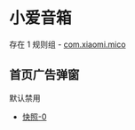 # 小爱音箱

存在 1 规则组 - [com.xiaomi.mico](/src/apps/com.xiaomi.mico.ts)

## 首页广告弹窗

默认禁用

- [快照-0](https://i.gkd.li/import/12745621)
